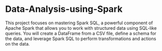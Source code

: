 # Data-Analysis-using-Spark
This project focuses on mastering Spark SQL, a powerful component of Apache Spark that allows you to work with structured data using SQL-like queries. You will create a DataFrame from a CSV file, define a schema for the data, and leverage Spark SQL to perform transformations and actions on the data.
